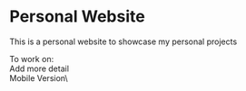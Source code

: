 # Personal Website

This is a personal website to showcase my personal projects

To work on:\
    Add more detail\
    Mobile Version\